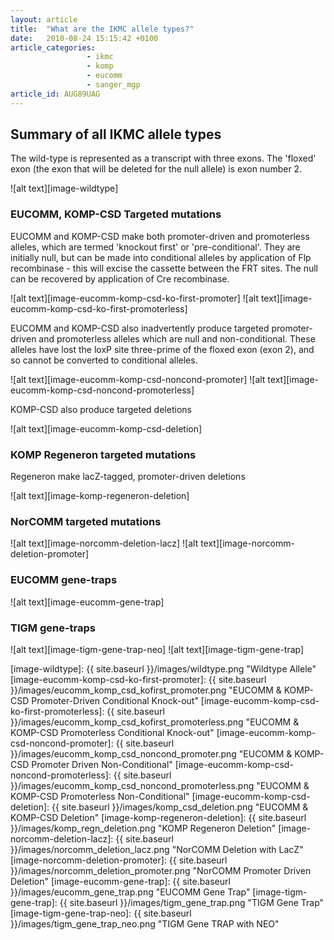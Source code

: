 ```yaml
---
layout: article
title:  "What are the IKMC allele types?"
date:   2010-08-24 15:15:42 +0100
article_categories: 
                 - ikmc
                 - komp
                 - eucomm
                 - sanger_mgp
article_id: AUG89UAG
---
```


Summary of all IKMC allele types
------
The wild-type is represented as a transcript with three exons. The 'floxed' exon (the exon that will be deleted for the null allele) is exon number 2.

![alt text][image-wildtype]

### EUCOMM, KOMP-CSD Targeted mutations
EUCOMM and KOMP-CSD make both promoter-driven and promoterless alleles, which are termed 'knockout first' or 'pre-conditional'. They are initially null, but can be made into conditional alleles by application of Flp recombinase - this will excise the cassette between the FRT sites. The null can be recovered by application of Cre recombinase.

![alt text][image-eucomm-komp-csd-ko-first-promoter]
![alt text][image-eucomm-komp-csd-ko-first-promoterless]


EUCOMM and KOMP-CSD also inadvertently produce targeted promoter-driven and promoterless alleles which are null and non-conditional. These alleles have lost the loxP site three-prime of the floxed exon (exon 2), and so cannot be converted to conditional alleles.

![alt text][image-eucomm-komp-csd-noncond-promoter]
![alt text][image-eucomm-komp-csd-noncond-promoterless]

KOMP-CSD also produce targeted deletions

![alt text][image-eucomm-komp-csd-deletion]

### KOMP Regeneron targeted mutations
Regeneron make lacZ-tagged, promoter-driven deletions

![alt text][image-komp-regeneron-deletion]

### NorCOMM targeted mutations
![alt text][image-norcomm-deletion-lacz]
![alt text][image-norcomm-deletion-promoter]

### EUCOMM gene-traps
![alt text][image-eucomm-gene-trap]

### TIGM gene-traps
![alt text][image-tigm-gene-trap-neo]
![alt text][image-tigm-gene-trap]

[image-wildtype]: {{ site.baseurl }}/images/wildtype.png "Wildtype Allele"
[image-eucomm-komp-csd-ko-first-promoter]: {{ site.baseurl }}/images/eucomm_komp_csd_kofirst_promoter.png "EUCOMM & KOMP-CSD Promoter-Driven Conditional Knock-out"
[image-eucomm-komp-csd-ko-first-promoterless]: {{ site.baseurl }}/images/eucomm_komp_csd_kofirst_promoterless.png "EUCOMM & KOMP-CSD Promoterless Conditional Knock-out"
[image-eucomm-komp-csd-noncond-promoter]: {{ site.baseurl }}/images/eucomm_komp_csd_noncond_promoter.png "EUCOMM & KOMP-CSD Promoter Driven Non-Conditional"
[image-eucomm-komp-csd-noncond-promoterless]: {{ site.baseurl }}/images/eucomm_komp_csd_noncond_promoterless.png "EUCOMM & KOMP-CSD Promoterless Non-Conditional"
[image-eucomm-komp-csd-deletion]: {{ site.baseurl }}/images/komp_csd_deletion.png "EUCOMM & KOMP-CSD Deletion"
[image-komp-regeneron-deletion]: {{ site.baseurl }}/images/komp_regn_deletion.png  "KOMP Regeneron Deletion"
[image-norcomm-deletion-lacz]: {{ site.baseurl }}/images/norcomm_deletion_lacz.png  "NorCOMM Deletion with LacZ"
[image-norcomm-deletion-promoter]: {{ site.baseurl }}/images/norcomm_deletion_promoter.png  "NorCOMM Promoter Driven Deletion"
[image-eucomm-gene-trap]: {{ site.baseurl }}/images/eucomm_gene_trap.png  "EUCOMM Gene Trap"
[image-tigm-gene-trap]: {{ site.baseurl }}/images/tigm_gene_trap.png "TIGM Gene Trap"
[image-tigm-gene-trap-neo]: {{ site.baseurl }}/images/tigm_gene_trap_neo.png "TIGM Gene TRAP with NEO"
